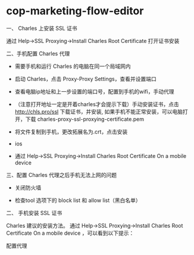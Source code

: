 # cop-marketing-flow-editor

一、 Charles 上安装 SSL 证书

通过 Help->SSL Proxying->Install Charles Root Certificate 打开证书安装


二、手机配置 Charles 代理

- 需要手机和运行 Charles 的电脑在同一个局域网内

- 启动 Charles，点击 Proxy-Proxy Settings，查看并设置端口

- 查看电脑ip地址和上一步设置的端口号，配置到手机的wifi，手动代理

- （注意打开地址一定是开着charles才会提示下载）手动安装证书，点击 http://chls.pro/ssl 下载证书，并安装, 如果手机不能正常安装，可以电脑打开，下载 charles-proxy-ssl-proxying-certificate.pem

- 将文件复制到手机，更改拓展名为.crt，点击安装

- ios 

- 通过 Help->SSL Proxying->Install Charles Root Certificate On a mobile device 

三、配置 Charles 代理之后手机无法上网的问题

- 关闭防火墙

- 检查tool 选项下的 block list 和 allow list（黑白名单）

二、 手机安装 SSL 证书

Charles 建议的安装方法。
通过 Help->SSL Proxying->Install Charles Root Certificate On a mobile device ，可以看到以下提示：

配置代理

